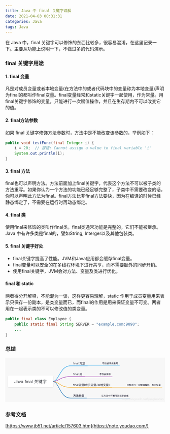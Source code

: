 ```yaml
---
title: Java 中 final 关键字详解
date: 2021-04-03 00:31:31
categories: Java
tags: Java
---
```


在 Java 中，final 关键字可以修饰的东西比较多，很容易混淆，在这里记录一下。主要从功能上说明一下，不做过多的代码演示。

### final 关键字用途
#### 1. final 变量
凡是对成员变量或者本地变量(在方法中的或者代码块中的变量称为本地变量)声明为final的都叫作final变量。final变量经常和static关键字一起使用，作为常量。用final关键字修饰的变量，只能进行一次赋值操作，并且在生存期内不可以改变它的值。

#### 2. final方法参数
如果 final 关键字修饰方法参数时，方法中是不能改变该参数的，举例如下：

```java
public void testFunc(final Integer i) {
    i = 20;  // 报错: Cannot assign a value to final variable 'i'
    System.out.println(i);
}
```

#### 3. final 方法
final也可以声明方法。方法前面加上final关键字，代表这个方法不可以被子类的方法重写。如果你认为一个方法的功能已经足够完整了，子类中不需要改变的话，你可以声明此方法为final。final方法比非final方法要快，因为在编译的时候已经静态绑定了，不需要在运行时再动态绑定。


#### 4. final 类
使用final来修饰的类叫作final类。final类通常功能是完整的，它们不能被继承。Java 中有许多类是final的，譬如String, Interger以及其他包装类。

#### 5. final 关键字好处
- final关键字提高了性能。JVM和Java应用都会缓存final变量。
- final变量可以安全的在多线程环境下进行共享，而不需要额外的同步开销。
- 使用final关键字，JVM会对方法、变量及类进行优化。

#### final 和 static
两者得分开解释，不能混为一谈，这样更容易理解，static 作用于成员变量用来表示只保存一份副本，是类变量而已，而final的作用是用来保证变量不可变。两者用在一起表示类的不可以修改值的类变量。

```java
public final class Employee {
    public static final String SERVER = "example.com:9090";
    ...
}
```

### 总结
![在这里插入图片描述](/images/java-final-keyword.png)
### 参考文档
[https://www.jb51.net/article/157603.htm](https://note.youdao.com/)

